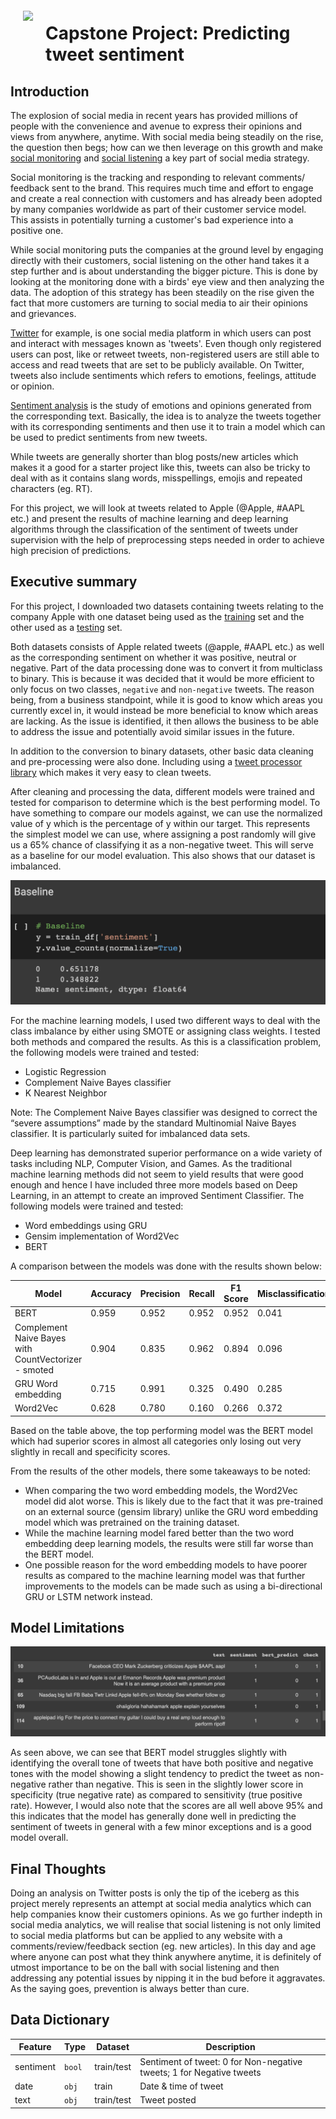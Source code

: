 <img src="http://imgur.com/1ZcRyrc.png" style="float: left; margin: 20px; height: 55px">

# Capstone Project: Predicting tweet sentiment


## Introduction

The explosion of social media in recent years has provided millions of people with the convenience and avenue to express their opinions and views from anywhere, anytime. With social media being steadily on the rise, the question then begs; how can we then leverage on this growth and make [social monitoring](https://sproutsocial.com/social-listening/) and [social listening](https://business.twitter.com/en/blog/how-to-use-social-listening.html) a key part of social media strategy.  

Social monitoring is the tracking and responding to relevant comments/ feedback sent to the brand. This requires much time and effort to engage and create a real connection with customers and has already been adopted by many companies worldwide as part of their customer service model. This assists in potentially turning a customer's bad experience into a positive one. 

While social monitoring puts the companies at the ground level by engaging directly with their customers, social listening on the other hand takes it a step further and is about understanding the bigger picture. This is done by looking at the monitoring done with a birds' eye view and then analyzing the data. The adoption of this strategy has been steadily on the rise given the fact that more customers are turning to social media to air their opinions and grievances. 


[Twitter](https://en.wikipedia.org/wiki/Twitter) for example, is one social media platform in which users can post and interact with messages known as 'tweets'. Even though only registered users can post, like or retweet tweets, non-registered users are still able to access and read tweets that are set to be publicly available. On Twitter, tweets also include sentiments which refers to emotions, feelings, attitude or opinion. 

[Sentiment analysis](https://ijcset.net/docs/Volumes/volume7issue9/ijcset2017070901.pdf) is the study of emotions and opinions generated from the corresponding text. Basically, the idea is to analyze the tweets together with its corresponding sentiments and then use it to train a model which can be used to predict sentiments from new tweets. 

While tweets are generally shorter than blog posts/new articles which makes it a good for a starter project like this, tweets can also be tricky to deal with as it contains slang words, misspellings, emojis and repeated characters (eg. RT). 

For this project, we will look at tweets related to Apple (@Apple, #AAPL etc.) and present the results of machine learning and deep learning algorithms through the classification of the sentiment of tweets under supervision with the help of preprocessing steps needed in order to achieve high precision of predictions. 

## Executive summary

For this project, I downloaded two datasets containing tweets relating to the company Apple with one dataset being used as the [training](https://data.world/crowdflower/apple-twitter-sentiment) set and the other used as a [testing](https://www.kaggle.com/kerneler/starter-apple-twitter-sentiment-texts-b9dd711b-8/data) set. 

Both datasets consists of Apple related tweets (@apple, #AAPL etc.) as well as the corresponding sentiment on whether it was positive, neutral or negative. Part of the data processing done was to convert it from multiclass to binary. This is because it was decided that it would be more efficient to only focus on two classes, `negative` and `non-negative` tweets. The reason being, from a business standpoint, while it is good to know which areas you currently excel in, it would instead be more beneficial to know which areas are lacking. As the issue is identified, it then allows the business to be able to address the issue and potentially avoid similar issues in the future. 

In addition to the conversion to binary datasets, other basic data cleaning and pre-processing were also done. Including using a [tweet processor library](https://pypi.org/project/tweet-preprocessor/) which makes it very easy to clean tweets. 

After cleaning and processing the data, different models were trained and tested for comparison to determine which is the best performing model. 
To have something to compare our models against, we can use the normalized value of y which is the percentage of y within our target. This represents the simplest model we can use, where assigning a post randomly will give us a 65% chance of classifying it as a non-negative tweet. This will serve as a baseline for our model evaluation. This also shows that our dataset is imbalanced. 

<img src='./data/images/baseline.png' content-align="center">

For the machine learning models, I used two different ways to deal with the class imbalance by either using SMOTE or assigning class weights. I tested both methods and compared the results. As this is a classification problem, the following models were trained and tested:

- Logistic Regression
- Complement Naive Bayes classifier
- K Nearest Neighbor

Note: The Complement Naive Bayes classifier was designed to correct the “severe assumptions” made by the standard Multinomial Naive Bayes classifier. It is particularly suited for imbalanced data sets.

Deep learning has demonstrated superior performance on a wide variety of tasks including NLP, Computer Vision, and Games. As the traditional machine learning methods did not seem to yield results that were good enough and hence I have included three more models based on Deep Learning, in an attempt to create an improved Sentiment Classifier. 
The following models were trained and tested:

- Word embeddings using GRU 
- Gensim implementation of Word2Vec
- BERT

A comparison between the models was done with the results shown below:

|Model|Accuracy|Precision|Recall|F1 Score|Misclassification|Specificity|
|---|---|---|---|---|---|---|
|BERT|0.959|0.952|0.952|0.952|0.041|0.965|
|Complement Naive Bayes with CountVectorizer - smoted|0.904|0.835|0.962|0.894|0.096|-|
|GRU Word embedding|0.715|0.991|0.325|0.490|0.285|0.998|
|Word2Vec|0.628|0.780|0.160|0.266|0.372|0.967|

Based on the table above, the top performing model was the BERT model which had superior scores in almost all categories only losing out very slightly in recall and specificity scores. 

From the results of the other models, there some takeaways to be noted:
- When comparing the two word embedding models, the Word2Vec model did alot worse. This is likely due to the fact that it was pre-trained on an external source (gensim library) unlike the GRU word embedding model which was pretrained on the training dataset. 
- While the machine learning model fared better than the two word embedding deep learning models, the results were still far worse than the BERT model. 
- One possible reason for the word embedding models to have poorer results as compared to the machine learning model was that further improvements to the models can be made such as using a bi-directional GRU or LSTM network instead. 

## Model Limitations

<img src='./data/images/badpredictions.png' content-align="center">

As seen above, we can see that BERT model struggles slightly with identifying the overall tone of tweets that have both positive and negative tones with the model showing a slight tendency to predict the tweet as non-negative rather than negative. This is seen in the slightly lower score in specificity (true negative rate) as compared to sensitivity (true positive rate). However, I would also note that the scores are all well above 95% and this indicates that the model has generally done well in predicting the sentiment of tweets in general with a few minor exceptions and is a good model overall. 

## Final Thoughts

Doing an analysis on Twitter posts is only the tip of the iceberg as this project merely represents an attempt at social media analytics which can help companies know their customers opinions. 
As we go further indepth in social media analytics, we will realise that social listening is not only limited to social media platforms but can be applied to any website with a comments/review/feedback section (eg. new articles). 
In this day and age where anyone can post what they think anywhere anytime, it is definitely of utmost importance to be on the ball with social listening and then addressing any potential issues by nipping it in the bud before it aggravates. As the saying goes, prevention is always better than cure.


## Data Dictionary

|Feature|Type|Dataset|Description|
|---|---|---|---|
|sentiment|`bool`|train/test|Sentiment of tweet: 0 for Non-negative tweets; 1 for Negative tweets|
|date|`obj`|train|Date & time of tweet|
|text|`obj`|train/test|Tweet posted|


